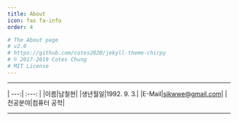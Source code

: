 ```yaml
---
title: About
icon: fas fa-info
order: 4

# The About page
# v2.0
# https://github.com/cotes2020/jekyll-theme-chirpy
# © 2017-2019 Cotes Chung
# MIT License
---
```


  ***
  | ---:| :---: |
  |이름|남철현|
  |생년월일|1992. 9. 3.|
  |E-Mail|sjkwwe@gmail.com|
  |전공분야|컴퓨터 공학|
  ***
